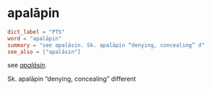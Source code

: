 # apalāpin

``` toml
dict_label = "PTS"
word = "apalāpin"
summary = "see apalāsin. Sk. apalāpin “denying, concealing” d"
see_also = ["apalāsin"]
```

see *[apalāsin](apalāsin.md)*.

Sk. apalāpin “denying, concealing” different

